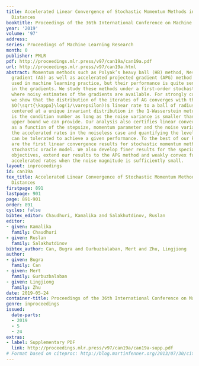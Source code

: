 ```yaml
---
title: Accelerated Linear Convergence of Stochastic Momentum Methods in Wasserstein
  Distances
booktitle: Proceedings of the 36th International Conference on Machine Learning
year: '2019'
volume: '97'
address: 
series: Proceedings of Machine Learning Research
month: 0
publisher: PMLR
pdf: http://proceedings.mlr.press/v97/can19a/can19a.pdf
url: http://proceedings.mlr.press/v97/can19a.html
abstract: Momentum methods such as Polyak’s heavy ball (HB) method, Nesterov’s accelerated
  gradient (AG) as well as accelerated projected gradient (APG) method have been commonly
  used in machine learning practice, but their performance is quite sensitive to noise
  in the gradients. We study these methods under a first-order stochastic oracle model
  where noisy estimates of the gradients are available. For strongly convex problems,
  we show that the distribution of the iterates of AG converges with the accelerated
  $O(\sqrt{\kappa}\log(1/\varepsilon))$ linear rate to a ball of radius $\varepsilon$
  centered at a unique invariant distribution in the 1-Wasserstein metric where $\kappa$
  is the condition number as long as the noise variance is smaller than an explicit
  upper bound we can provide. Our analysis also certifies linear convergence rates
  as a function of the stepsize, momentum parameter and the noise variance; recovering
  the accelerated rates in the noiseless case and quantifying the level of noise that
  can be tolerated to achieve a given performance. To the best of our knowledge, these
  are the first linear convergence results for stochastic momentum methods under the
  stochastic oracle model. We also develop finer results for the special case of quadratic
  objectives, extend our results to the APG method and weakly convex functions showing
  accelerated rates when the noise magnitude is sufficiently small.
layout: inproceedings
id: can19a
tex_title: Accelerated Linear Convergence of Stochastic Momentum Methods in {W}asserstein
  Distances
firstpage: 891
lastpage: 901
page: 891-901
order: 891
cycles: false
bibtex_editor: Chaudhuri, Kamalika and Salakhutdinov, Ruslan
editor:
- given: Kamalika
  family: Chaudhuri
- given: Ruslan
  family: Salakhutdinov
bibtex_author: Can, Bugra and Gurbuzbalaban, Mert and Zhu, Lingjiong
author:
- given: Bugra
  family: Can
- given: Mert
  family: Gurbuzbalaban
- given: Lingjiong
  family: Zhu
date: 2019-05-24
container-title: Proceedings of the 36th International Conference on Machine Learning
genre: inproceedings
issued:
  date-parts:
  - 2019
  - 5
  - 24
extras:
- label: Supplementary PDF
  link: http://proceedings.mlr.press/v97/can19a/can19a-supp.pdf
# Format based on citeproc: http://blog.martinfenner.org/2013/07/30/citeproc-yaml-for-bibliographies/
---
```

